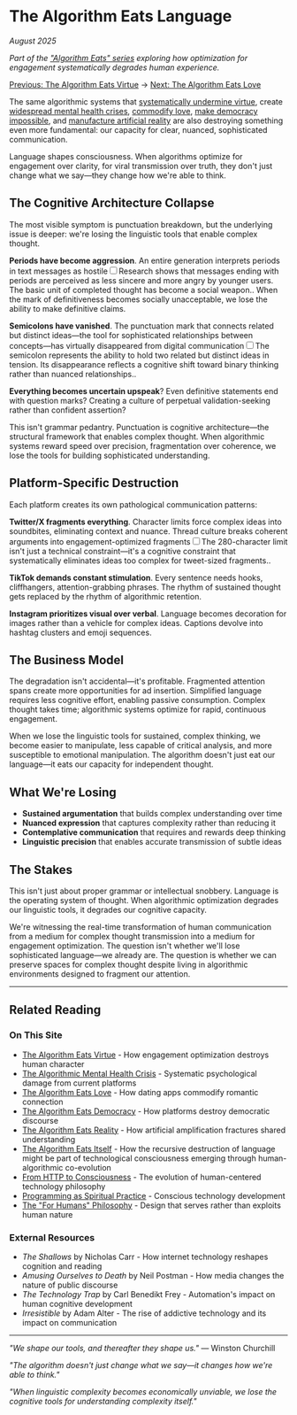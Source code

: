 # The Algorithm Eats Language

*August 2025*

*Part of the ["Algorithm Eats" series](/themes/algorithmic-critique) exploring how optimization for engagement systematically degrades human experience.*

[Previous: The Algorithm Eats Virtue](/essays/2025-08-26-the_algorithm_eats_virtue) → [Next: The Algorithm Eats Love](/essays/2025-08-27-the_algorithm_eats_love)

The same algorithmic systems that [systematically undermine virtue](/essays/2025-08-26-the_algorithm_eats_virtue), create [widespread mental health crises](/essays/2025-08-26-algorithmic_mental_health_crisis), [commodify love](/essays/2025-08-27-the_algorithm_eats_love), [make democracy impossible](/essays/2025-08-27-the_algorithm_eats_democracy), and [manufacture artificial reality](/essays/2025-08-27-the_algorithm_eats_reality) are also destroying something even more fundamental: our capacity for clear, nuanced, sophisticated communication.

Language shapes consciousness. When algorithms optimize for engagement over clarity, for viral transmission over truth, they don't just change what we say—they change how we're able to think.

## The Cognitive Architecture Collapse

The most visible symptom is punctuation breakdown, but the underlying issue is deeper: we're losing the linguistic tools that enable complex thought.

**Periods have become aggression**. An entire generation interprets periods in text messages as hostile<label for="sn-period-hostility" class="margin-toggle sidenote-number"></label><input type="checkbox" id="sn-period-hostility" class="margin-toggle"/><span class="sidenote">Research shows that messages ending with periods are perceived as less sincere and more angry by younger users. The basic unit of completed thought has become a social weapon.</span>. When the mark of definitiveness becomes socially unacceptable, we lose the ability to make definitive claims.

**Semicolons have vanished**. The punctuation mark that connects related but distinct ideas—the tool for sophisticated relationships between concepts—has virtually disappeared from digital communication<label for="sn-semicolon-thinking" class="margin-toggle sidenote-number"></label><input type="checkbox" id="sn-semicolon-thinking" class="margin-toggle"/><span class="sidenote">The semicolon represents the ability to hold two related but distinct ideas in tension. Its disappearance reflects a cognitive shift toward binary thinking rather than nuanced relationships.</span>.

**Everything becomes uncertain upspeak**? Even definitive statements end with question marks? Creating a culture of perpetual validation-seeking rather than confident assertion?

This isn't grammar pedantry. Punctuation is cognitive architecture—the structural framework that enables complex thought. When algorithmic systems reward speed over precision, fragmentation over coherence, we lose the tools for building sophisticated understanding.

## Platform-Specific Destruction

Each platform creates its own pathological communication patterns:

**Twitter/X fragments everything**. Character limits force complex ideas into soundbites, eliminating context and nuance. Thread culture breaks coherent arguments into engagement-optimized fragments<label for="sn-twitter-compression" class="margin-toggle sidenote-number"></label><input type="checkbox" id="sn-twitter-compression" class="margin-toggle"/><span class="sidenote">The 280-character limit isn't just a technical constraint—it's a cognitive constraint that systematically eliminates ideas too complex for tweet-sized fragments.</span>.

**TikTok demands constant stimulation**. Every sentence needs hooks, cliffhangers, attention-grabbing phrases. The rhythm of sustained thought gets replaced by the rhythm of algorithmic retention.

**Instagram prioritizes visual over verbal**. Language becomes decoration for images rather than a vehicle for complex ideas. Captions devolve into hashtag clusters and emoji sequences.

## The Business Model

The degradation isn't accidental—it's profitable. Fragmented attention spans create more opportunities for ad insertion. Simplified language requires less cognitive effort, enabling passive consumption. Complex thought takes time; algorithmic systems optimize for rapid, continuous engagement.

When we lose the linguistic tools for sustained, complex thinking, we become easier to manipulate, less capable of critical analysis, and more susceptible to emotional manipulation. The algorithm doesn't just eat our language—it eats our capacity for independent thought.

## What We're Losing

- **Sustained argumentation** that builds complex understanding over time
- **Nuanced expression** that captures complexity rather than reducing it
- **Contemplative communication** that requires and rewards deep thinking
- **Linguistic precision** that enables accurate transmission of subtle ideas

## The Stakes

This isn't just about proper grammar or intellectual snobbery. Language is the operating system of thought. When algorithmic optimization degrades our linguistic tools, it degrades our cognitive capacity.

We're witnessing the real-time transformation of human communication from a medium for complex thought transmission into a medium for engagement optimization. The question isn't whether we'll lose sophisticated language—we already are. The question is whether we can preserve spaces for complex thought despite living in algorithmic environments designed to fragment our attention.

---

## Related Reading

### On This Site
- [The Algorithm Eats Virtue](/essays/2025-08-26-the_algorithm_eats_virtue) - How engagement optimization destroys human character
- [The Algorithmic Mental Health Crisis](/essays/2025-08-26-algorithmic_mental_health_crisis) - Systematic psychological damage from current platforms
- [The Algorithm Eats Love](/essays/2025-08-27-the_algorithm_eats_love) - How dating apps commodify romantic connection
- [The Algorithm Eats Democracy](/essays/2025-08-27-the_algorithm_eats_democracy) - How platforms destroy democratic discourse
- [The Algorithm Eats Reality](/essays/2025-08-27-the_algorithm_eats_reality) - How artificial amplification fractures shared understanding
- [The Algorithm Eats Itself](/essays/2025-08-29-the_algorithm_eats_itself) - How the recursive destruction of language might be part of technological consciousness emerging through human-algorithmic co-evolution
- [From HTTP to Consciousness](/essays/2025-08-27-from_http_to_consciousness) - The evolution of human-centered technology philosophy
- [Programming as Spiritual Practice](/essays/2025-08-26-programming_as_spiritual_practice) - Conscious technology development
- [The "For Humans" Philosophy](/themes/for-humans-philosophy) - Design that serves rather than exploits human nature

### External Resources
- *The Shallows* by Nicholas Carr - How internet technology reshapes cognition and reading
- *Amusing Ourselves to Death* by Neil Postman - How media changes the nature of public discourse
- *The Technology Trap* by Carl Benedikt Frey - Automation's impact on human cognitive development
- *Irresistible* by Adam Alter - The rise of addictive technology and its impact on communication

---

*"We shape our tools, and thereafter they shape us."* — Winston Churchill

*"The algorithm doesn't just change what we say—it changes how we're able to think."*

*"When linguistic complexity becomes economically unviable, we lose the cognitive tools for understanding complexity itself."*